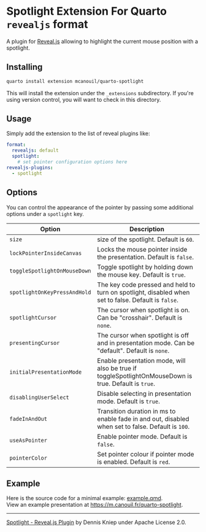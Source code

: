 # Spotlight Extension For Quarto `revealjs` format

A plugin for [Reveal.js](https://github.com/hakimel/reveal.js) allowing to highlight the current mouse position with a spotlight.

## Installing

```bash
quarto install extension mcanouil/quarto-spotlight
```

This will install the extension under the `_extensions` subdirectory.
If you're using version control, you will want to check in this directory.

## Usage

Simply add the extension to the list of reveal plugins like:

```yaml
format:
  revealjs: default
  spotlight:
    # set pointer configuration options here
revealjs-plugins:
  - spotlight
```

## Options

You can control the appearance of the pointer by passing some additional options under a `spotlight` key.

| Option                       | Description                                                                                           |
| ---------------------------- | ----------------------------------------------------------------------------------------------------- |
| `size`                       | size of the spotlight. Default is `60`.                                                               |
| `lockPointerInsideCanvas`    | Locks the mouse pointer inside the presentation. Default is `false`.                                  |
| `toggleSpotlightOnMouseDown` | Toggle spotlight by holding down the mouse key. Default is `true`.                                    |
| `spotlightOnKeyPressAndHold` | The key code pressed and held to turn on spotlight, disabled when set to false. Default is `false`.   |
| `spotlightCursor`            | The cursor when spotlight is on. Can be "crosshair". Default is `none`.                               |
| `presentingCursor`           | The cursor when spotlight is off and in presentation mode. Can be "default". Default is `none`.       |
| `initialPresentationMode`    | Enable presentation mode, will also be true if toggleSpotlightOnMouseDown is true. Default is `true`. |
| `disablingUserSelect`        | Disable selecting in presentation mode. Default is `true`.                                            |
| `fadeInAndOut`               | Transition duration in ms to enable fade in and out, disabled when set to false. Default is `100`.    |
| `useAsPointer`               | Enable pointer mode. Default is `false`.                                                              |
| `pointerColor`               | Set pointer colour if pointer mode is enabled. Default is `red`.                                      |

## Example

Here is the source code for a minimal example: [example.qmd](example.qmd).  
View an example presentation at <https://m.canouil.fr/quarto-spotlight>.

---

[Spotlight - Reveal.js Plugin](https://github.com/denniskniep/reveal.js-plugin-spotlight) by Dennis Kniep under Apache License 2.0.
